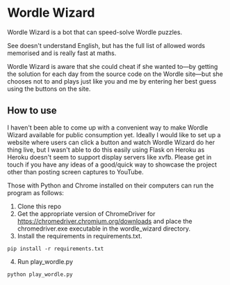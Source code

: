 # Wordle Wizard

Wordle Wizard is a bot that can speed-solve Wordle puzzles.

See doesn't understand English, but has the full list of allowed words memorised and is really fast at maths.

Wordle Wizard is aware that she could cheat if she wanted to—by getting the solution for each day from the source code on the Wordle site—but she chooses not to and plays just like you and me by entering her best guess using the buttons on the site.

## How to use

I haven't been able to come up with a convenient way to make Wordle Wizard available for public consumption yet. Ideally I would like to set up a website where users can click a button and watch Wordle Wizard do her thing live, but I wasn't able to do this easily using Flask on Heroku as Heroku doesn't seem to support display servers like xvfb. Please get in touch if you have any ideas of a good/quick way to showcase the project other than posting screen captures to YouTube.

Those with Python and Chrome installed on their computers can run the program as follows:

1. Clone this repo
2. Get the appropriate version of ChromeDriver for https://chromedriver.chromium.org/downloads and place the chromedriver.exe executable in the wordle_wizard directory.
3. Install the requirements in requirements.txt.
```
pip install -r requirements.txt
```
4. Run play_wordle.py
```
python play_wordle.py
```